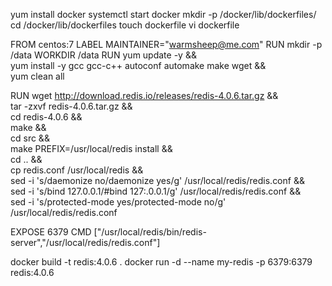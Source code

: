 yum install docker
systemctl start docker
mkdir -p /docker/lib/dockerfiles/
cd /docker/lib/dockerfiles
touch dockerfile
vi dockerfile

FROM centos:7
LABEL MAINTAINER="warmsheep@me.com"
RUN mkdir -p /data
WORKDIR /data
RUN yum update -y && \
    yum install -y gcc gcc-c++ autoconf automake make wget && \
    yum clean all

RUN wget http://download.redis.io/releases/redis-4.0.6.tar.gz && \
    tar -zxvf redis-4.0.6.tar.gz && \
    cd redis-4.0.6 && \
    make && \
    cd src && \
    make PREFIX=/usr/local/redis install && \
    cd .. && \
    cp redis.conf /usr/local/redis && \
    sed -i 's/daemonize no/daemonize yes/g' /usr/local/redis/redis.conf && \
    sed -i 's/bind 127.0.0.1/#bind 127:.0.0.1/g' /usr/local/redis/redis.conf && \
    sed -i 's/protected-mode yes/protected-mode no/g' /usr/local/redis/redis.conf

EXPOSE 6379
CMD ["/usr/local/redis/bin/redis-server","/usr/local/redis/redis.conf"]

docker build -t redis:4.0.6 .
docker run -d --name my-redis -p 6379:6379 redis:4.0.6
